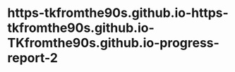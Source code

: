 # https-tkfromthe90s.github.io-https-tkfromthe90s.github.io-TKfromthe90s.github.io-progress-report-2